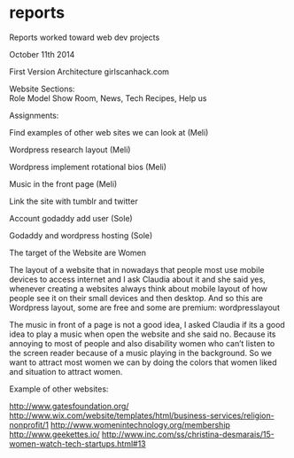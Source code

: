 # reports
Reports worked toward web dev projects

October 11th 2014

First Version Architecture   girlscanhack.com 

Website Sections:  
Role Model Show Room,
News,
Tech Recipes, 
Help us

Assignments: 

Find examples of other web sites we can look at (Meli)

Wordpress research layout (Meli)

Wordpress implement rotational bios (Meli)

Music in the front page (Meli)

Link the site with tumblr and twitter

Account godaddy add user (Sole)

Godaddy and wordpress hosting (Sole)
      

The target of the Website are Women

The layout of a website that in nowadays that people most use mobile devices to access internet and I ask Claudia about it and she said yes, whenever creating a websites always think about mobile layout of how people see it on their small devices and then desktop. And so this are  Wordpress layout, some are free and  some are premium:  wordpresslayout

The music in front of a page is not a good idea, I asked Claudia if its a good idea to play a music when open the website and she said no. Because its annoying to most of people and also disability women who can’t listen to the screen reader because of a music playing in the background. So we want to attract most women we can by doing the colors that women liked and situation to attract women.  


Example of other websites:

http://www.gatesfoundation.org/
http://www.wix.com/website/templates/html/business-services/religion-nonprofit/1
http://www.womenintechnology.org/membership
http://www.geekettes.io/
http://www.inc.com/ss/christina-desmarais/15-women-watch-tech-startups.html#13



